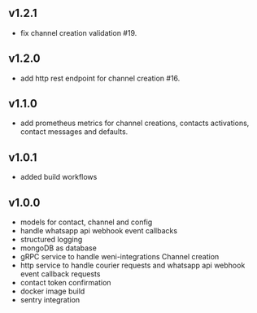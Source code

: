 v1.2.1
----------
 * fix channel creation validation #19.

v1.2.0
----------
 * add http rest endpoint for channel creation #16.

v1.1.0
----------
 * add prometheus metrics for channel creations, contacts activations, contact messages and defaults.

v1.0.1
----------
 * added build workflows

v1.0.0
----------
 * models for contact, channel and config
 * handle whatsapp api webhook event callbacks
 * structured logging
 * mongoDB as database 
 * gRPC service to handle weni-integrations Channel creation
 * http service to handle courier requests and whatsapp api webhook event callback requests
 * contact token confirmation
 * docker image build
 * sentry integration
